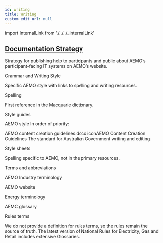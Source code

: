 ```yaml
---
id: writing
title: Writing
custom_edit_url: null
---
```


import InternalLink from './../../_internalLink'

<InternalLink url="https://aemocdr.atlassian.net/wiki/spaces/DDC/pages/1712783363/Technical+Writer+Standards" label="Technical Writer Standards" />

## [Documentation Strategy](#)

Strategy for publishing help to participants and public about AEMO’s participant-facing IT systems on AEMO’s website.


Grammar and Writing Style

Specific AEMO style with links to spelling and writing resources.

 

Spelling

First reference in the Macquarie dictionary.

 

Style guides

AEMO style In order of priority:

​AEMO content creation guidelines.docx iconAEMO Content Creation Guidelines
The standard for Australian Government writing and editing
 

Style sheets

Spelling specific to AEMO, not in the primary resources.

 

Terms and abbreviations

 

AEMO Industry terminology

AEMO website

 

Energy terminology

AEMC glossary

 

Rules terms

We do not provide a definition for rules terms, so the rules remain the source of truth. The latest version of National Rules for Electricity, Gas and Retail includes extensive Glossaries.